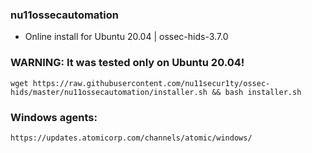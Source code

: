 ### nu11ossecautomation

- Online install for Ubuntu 20.04 | ossec-hids-3.7.0
### WARNING: It was tested only on Ubuntu 20.04!

```
wget https://raw.githubusercontent.com/nu11secur1ty/ossec-hids/master/nu11ossecautomation/installer.sh && bash installer.sh
```
### Windows agents:
```URL
https://updates.atomicorp.com/channels/atomic/windows/
```
